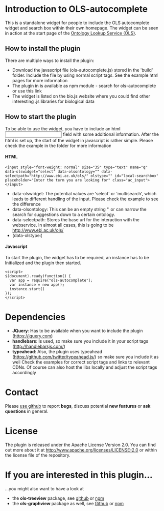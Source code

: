# Introduction to OLS-autocomplete
This is a standalone widget for people to include the OLS autocomplete widget and search box within their own homepage. The widget can be seen in action at the start page of the <a href="http://www.ebi.ac.uk/ols">Ontology Lookup Service (OLS)</a>.

## How to install the plugin
There are multiple ways to install the plugin:
* Download the javascript file (ols-autocomplete.js) stored in the 'build' folder. Include the file by using normal script tags. See the example html pages for more information
* The plugin in is available as npm module - search for ols-autocomplete or use this link
* The widget is listed on the bio.js website where you could find other interesting .js libraries for biological data


## How to start the plugin
To be able to use the widget, you have to include an html <input> field with some additional information. After the html is set up, the start of the widget in javascript is rather simple. Please check the example in the folder for more information  
#### HTML
```
<input style="font-weight: normal" size="35" type="text" name="q" data-olswidget="select" data-olsontology="" data-selectpath="http://www.ebi.ac.uk/ols/" olstype="" id="local-searchbox" placeholder="Enter the term you are looking for" class="ac_input"></input>
```
* data-olswidget: The potential values are 'select' or 'multisearch', which leads to different handling of the input. Please check the example to see the difference
* data-olsontology: This can be an empty string '' or can narrow the search for suggestions down to a certain ontology.
* data-selectpath: Stores the base url for the interaction with the webservice. In almost all cases, this is going to be http://www.ebi.ac.uk/ols/
* (data-olstype:)

#### Javascript
To start the plugin, the widget has to be required, an instance has to be Initialized and the plugin then started.
```
<script>
$(document).ready(function() {
  var app = require("ols-autocomplete");
  var instance = new app();
  instance.start()
});
</script>
```
# Dependencies
* **JQuery**: Has to be available when you want to include the plugin (https://jquery.com)
* **handlebars**: Is used, so make sure you include it in your script tags (http://handlebarsjs.com/)
* **typeahead**: Also, the plugin uses typeahead (https://github.com/twitter/typeahead.js/) so make sure you include it as well
Check the examples for correct script tags and links to relevant CDNs. Of course can also host the libs locally and adjust the script tags accordingly  

# Contact
Please <a href="https://github.com/LLTommy/ols-autocomplete">use github</a> to report **bugs**, discuss potential **new features** or **ask questions** in general.

# License
The plugin is released under the Apache License Version 2.0. You can find out more about it at http://www.apache.org/licenses/LICENSE-2.0 or within the license file of the repository.

# If you are interested in this plugin...
...you might also want to have a look at
- the **ols-treeview** package, see <a href="https://github.com/LLTommy/OLS-treeview">github</a> or <a href="https://www.npmjs.com/package/ols-treeview">npm</a>
- the **ols-graphview** package as well, see <a href="https://github.com/LLTommy/OLS-graphview">Github</a> or <a href="https://www.npmjs.com/package/ols-graphview">npm</a>
